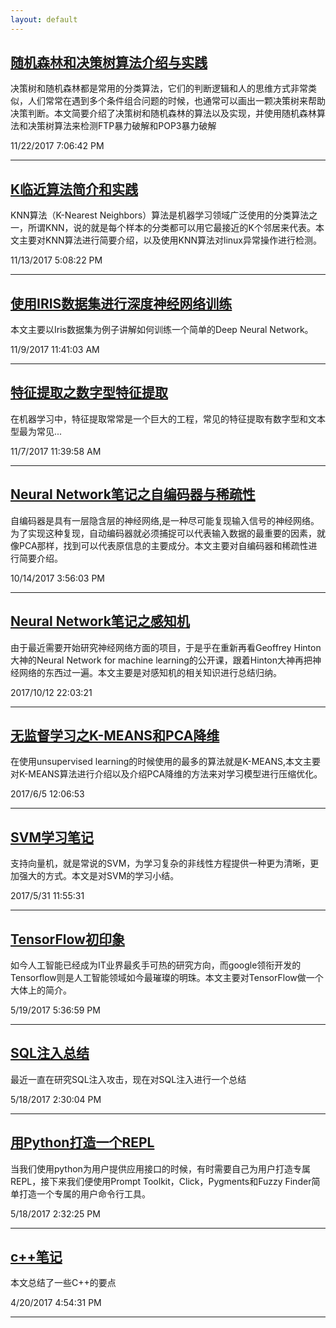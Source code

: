 ```yaml
---
layout: default
---
```

##  [**随机森林和决策树算法介绍与实践**](2017-11-22-decision-tree-and-random-forest)
决策树和随机森林都是常用的分类算法，它们的判断逻辑和人的思维方式非常类似，人们常常在遇到多个条件组合问题的时候，也通常可以画出一颗决策树来帮助决策判断。本文简要介绍了决策树和随机森林的算法以及实现，并使用随机森林算法和决策树算法来检测FTP暴力破解和POP3暴力破解

11/22/2017 7:06:42 PM 

----------



##  [**K临近算法简介和实践**](2017-11-11-abnormal-ops-detection-using-KNN)
KNN算法（K-Nearest Neighbors）算法是机器学习领域广泛使用的分类算法之一，所谓KNN，说的就是每个样本的分类都可以用它最接近的K个邻居来代表。本文主要对KNN算法进行简要介绍，以及使用KNN算法对linux异常操作进行检测。

11/13/2017 5:08:22 PM 


----------



##  [**使用IRIS数据集进行深度神经网络训练**](2017-11-9-tensorflow-example-using-iris-data)
本文主要以Iris数据集为例子讲解如何训练一个简单的Deep Neural Network。

11/9/2017 11:41:03 AM 


----------




##  [**特征提取之数字型特征提取**](2017-11-7-numeric-feature-extraction)

在机器学习中，特征提取常常是一个巨大的工程，常见的特征提取有数字型和文本型最为常见...

11/7/2017 11:39:58 AM 


----------



##  [**Neural Network笔记之自编码器与稀疏性**](2017-10-14-Autoencoder-and-sparsity)
自编码器是具有一层隐含层的神经网络,是一种尽可能复现输入信号的神经网络。为了实现这种复现，自动编码器就必须捕捉可以代表输入数据的最重要的因素，就像PCA那样，找到可以代表原信息的主要成分。本文主要对自编码器和稀疏性进行简要介绍。

10/14/2017 3:56:03 PM 
 
----------


##  [**Neural Network笔记之感知机**](2017-10-12-neural-network-note-perceptron) 
由于最近需要开始研究神经网络方面的项目，于是乎在重新再看Geoffrey Hinton大神的Neural Network for machine learning的公开课，跟着Hinton大神再把神经网络的东西过一遍。本文主要是对感知机的相关知识进行总结归纳。

2017/10/12 22:03:21 

----------



##  [**无监督学习之K-MEANS和PCA降维**](2017-6-5-KMEANS-AND-PCA) 
在使用unsupervised learning的时候使用的最多的算法就是K-MEANS,本文主要对K-MEANS算法进行介绍以及介绍PCA降维的方法来对学习模型进行压缩优化。

2017/6/5 12:06:53 

----------



##  [**SVM学习笔记**](2017-5-31-Support-Vector-Machine) 
支持向量机，就是常说的SVM，为学习复杂的非线性方程提供一种更为清晰，更加强大的方式。本文是对SVM的学习小结。

2017/5/31 11:55:31 

----------

##  [**TensorFlow初印象**](2017-5-17-tensorflow-lesson-one) 

如今人工智能已经成为IT业界最炙手可热的研究方向，而google领衔开发的Tensorflow则是人工智能领域如今最璀璨的明珠。本文主要对TensorFlow做一个大体上的简介。

5/19/2017 5:36:59 PM 


----------


##  [**SQL注入总结**](2017-5-18-SQL-Injection-Summary)

最近一直在研究SQL注入攻击，现在对SQL注入进行一个总结

5/18/2017 2:30:04 PM 

----------


## [**用Python打造一个REPL**](2017-5-18-python-REPL-development) 

当我们使用python为用户提供应用接口的时候，有时需要自己为用户打造专属REPL，接下来我们便使用Prompt Toolkit，Click，Pygments和Fuzzy Finder简单打造一个专属的用户命令行工具。

5/18/2017 2:32:25 PM 


----------


## [**c++笔记**](2017-4-20-c++Note) 
本文总结了一些C++的要点

4/20/2017 4:54:31 PM 



----------



